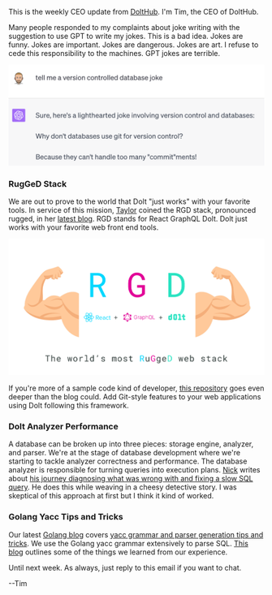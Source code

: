This is the weekly CEO update from [DoltHub](https://www.dolthub.com/). I'm Tim, the CEO of DoltHub. 

Many people responded to my complaints about joke writing with the suggestion to use GPT to write my jokes. This is a bad idea. Jokes are funny. Jokes are important. Jokes are dangerous. Jokes are art. I refuse to cede this responsibility to the machines. GPT jokes are terrible.

![Bad jokes](../images/gpt-joke.png)

### RugGeD Stack

We are out to prove to the world that Dolt "just works" with your favorite tools. In service of this mission, [Taylor](https://www.dolthub.com/team#taylor) coined the RGD stack, pronounced rugged, in her [latest blog](https://www.dolthub.com/blog/2023-08-02-workbench-architecture-and-rgd-stack/). RGD stands for React GraphQL Dolt. Dolt just works with your favorite web front end tools. 

[![RGD Stack](../images/rgd-stack.png)](https://www.dolthub.com/blog/2023-08-02-workbench-architecture-and-rgd-stack/)

If you're more of a sample code kind of developer, [this repository](https://github.com/dolthub/react-graphql-dolt-sample-app) goes even deeper than the blog could. Add Git-style features to your web applications using Dolt following this framework.

### Dolt Analyzer Performance

A database can be broken up into three pieces: storage engine, analyzer, and parser. We're at the stage of database development where we're starting to tackle analyzer correctness and performance. The database analyzer is responsible for turning queries into execution plans. [Nick](https://www.dolthub.com/team#nick) writes about [his journey diagnosing what was wrong with and fixing a slow SQL query](https://www.dolthub.com/blog/2023-07-31-solving-performance-mysteries/). He does this while weaving in a cheesy detective story. I was skeptical of this approach at first but I think it kind of worked.

### Golang Yacc Tips and Tricks

Our latest [Golang blog](https://www.dolthub.com/blog/?q=golang) covers [yacc grammar and parser generation tips and tricks](https://www.dolthub.com/blog/2023-07-28-goyacc-parser-tips-tricks/). We use the Golang yacc grammar extensively to parse SQL. [This blog](https://www.dolthub.com/blog/2023-07-28-goyacc-parser-tips-tricks/) outlines some of the things we learned from our experience.

Until next week. As always, just reply to this email if you want to chat.

--Tim